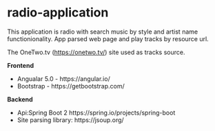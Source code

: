 # radio-application
This application is radio with search music by style and artist name functionionality. App parsed web page and play tracks by resource url.

The OneTwo.tv (https://onetwo.tv/) site used as tracks source.

<strong>
  Frontend
</strong>
<ul>
  <li>
    Angualar 5.0 - https://angular.io/
  </li>
  <li>
    Bootstrap - https://getbootstrap.com/
  </li>
</ul>

<strong>Backend</strong>
<ul>
  <li>
    Api:Spring Boot 2 https://spring.io/projects/spring-boot
  </li>
  <li>
    Site parsing library: https://jsoup.org/
  </li>
</ul>
